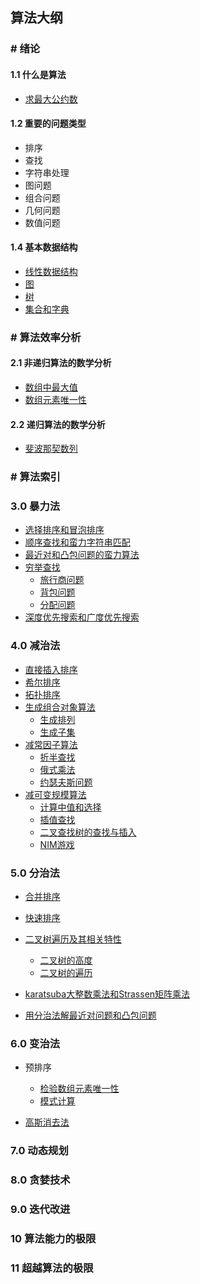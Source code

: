 ## 算法大纲

### # 绪论

#### 1.1 什么是算法

+ [求最大公约数](/docs/Level-2/Algorithms/introduction.md)

#### 1.2 重要的问题类型

+ 排序
+ 查找
+ 字符串处理
+ 图问题
+ 组合问题
+ 几何问题
+ 数值问题

#### 1.4 基本数据结构

+ [线性数据结构](/docs/Level-2/Algorithms/introduction.md)
+ [图](/docs/Level-2/Algorithms/introduction.md)
+ [树](/docs/Level-2/Algorithms/introduction.md)
+ [集合和字典](/docs/Level-2/Algorithms/introduction.md)



### # 算法效率分析

#### 2.1 非递归算法的数学分析

+ [数组中最大值](/docs/Level-2/Algorithms/efficiency.md)
+ [数组元素唯一性](/docs/Level-2/Algorithms/efficiency.md)

#### 2.2 递归算法的数学分析

+ [斐波那契数列](/docs/Level-2/Algorithms/efficiency.md)



### # 算法索引

### 3.0 暴力法

+ [选择排序和冒泡排序](/docs/Level-2/Algorithms/L1_Violence.md)
+ [顺序查找和蛮力字符串匹配](/docs/Level-2/Algorithms/L1_Violence.md)
+ [最近对和凸包问题的蛮力算法](/docs/Level-2/Algorithms/L1_Violence.md)
+ [穷举查找](/docs/Level-2/Algorithms/L1_Violence.md)
   + [旅行商问题](/docs/Level-2/Algorithms/L1_Violence.md)
   + [背包问题](/docs/Level-2/Algorithms/L1_Violence.md)
   + [分配问题](/docs/Level-2/Algorithms/L1_Violence.md)
+ [深度优先搜索和广度优先搜索](/docs/Level-2/Algorithms/L1_Violence.md)



### 4.0 减治法

+ [直接插入排序](/docs/Level-2/Algorithms/L2_Reduction.md)
+ [希尔排序](/docs/Level-2/Algorithms/L2_Reduction.md)
+ [拓扑排序](/docs/Level-2/Algorithms/L2_Reduction.md)
+ [生成组合对象算法](/docs/Level-2/Algorithms/L2_Reduction.md)
  + [生成排列](/docs/Level-2/Algorithms/L2_Reduction.md)
  + [生成子集](/docs/Level-2/Algorithms/L2_Reduction.md)
+ [减常因子算法](/docs/Level-2/Algorithms/L2_Reduction.md)
  + [折半查找](/docs/Level-2/Algorithms/L2_Reduction.md)
  + [俄式乘法](/docs/Level-2/Algorithms/L2_Reduction.md)
  + [约瑟夫斯问题](/docs/Level-2/Algorithms/L2_Reduction.md)
+ [减可变规模算法](/docs/Level-2/Algorithms/L2_Reduction.md)
  + [计算中值和选择](/docs/Level-2/Algorithms/L2_Reduction.md)
  + [插值查找](/docs/Level-2/Algorithms/L2_Reduction.md)
  + [二叉查找树的查找与插入](/docs/Level-2/Algorithms/L2_Reduction.md)
  + [NIM游戏](/docs/Level-2/Algorithms/L2_Reduction.md)



### 5.0 分治法

+ [合并排序](/docs/Level-2/Algorithms/L3_DivideAndConquer.md)

+ [快速排序](/docs/Level-2/Algorithms/L3_DivideAndConquer.md)

+ [二叉树遍历及其相关特性](/docs/Level-2/Algorithms/L3_DivideAndConquer.md)
  + [二叉树的高度](/docs/Level-2/Algorithms/L3_DivideAndConquer.md)
  + [二叉树的遍历](/docs/Level-2/Algorithms/L3_DivideAndConquer.md)

+ [karatsuba大整数乘法和Strassen矩阵乘法](/docs/Level-2/Algorithms/L3_DivideAndConquer.md)

+ [用分治法解最近对问题和凸包问题](/docs/Level-2/Algorithms/L3_DivideAndConquer.md)



### 6.0 变治法

+ 预排序
  + [检验数组元素唯一性](/docs/Level-2/Algorithms/L4_Change.md)
  + [模式计算](/docs/Level-2/Algorithms/L4_Change.md)

+ [高斯消去法](/docs/Level-2/Algorithms/L4_Change.md)



### 7.0 动态规划

### 8.0 贪婪技术

### 9.0 迭代改进

### 10 算法能力的极限

### 11 超越算法的极限

